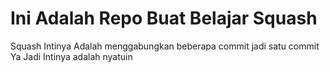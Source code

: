 # Ini Adalah Repo Buat Belajar Squash
Squash Intinya Adalah menggabungkan beberapa commit jadi satu commit </br>
Ya Jadi Intinya adalah nyatuin
